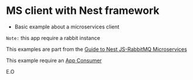 # MS client with Nest framework

- Basic example about a microservices client

`Note:` this app require a rabbit instance

This examples are part from the [Guide to Nest JS-RabbitMQ Microservices](https://medium.com/swlh/guide-to-nest-js-rabbitmq-microservices-e1e8655d2853)

This example require an [App Consumer](https://github.com/The3dgar/nest_ms-consumer)

E.O